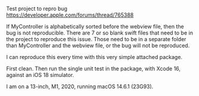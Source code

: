 Test project to repro bug https://developer.apple.com/forums/thread/765388

If MyController is alphabetically sorted before the webview file, then the bug is not reproducible. There are 7 or so blank swift files that need to be in the project to reproduce this issue. Those need to be in a separate folder than MyController and the webview file, or the bug will not be reproduced.
 
I can reproduce this every time with this very simple attached package.
 
First clean. Then run the single unit test in the package, with Xcode 16, against an iOS 18 simulator.
 
I am on a 13-inch, M1, 2020, running macOS 14.6.1 (23G93).
